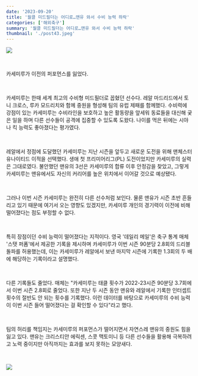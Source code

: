 ```yaml
---
date: '2023-09-20'
title: '월클 미드필더는 어디로…맨유 와서 수비 능력 하락'
categories: ['해외축구']
summary: '월클 미드필더는 어디로…맨유 와서 수비 능력 하락'
thumbnail: './post43.jpeg'
---
```


![](https://imgnews.pstatic.net/image/411/2023/09/20/0000034802_001_20230920114101388.jpg?type=w647)

<br />

카세미루가 이전의 퍼포먼스를 잃었다.

<br />

카세미루는 한때 세계 최고의 수비형 미드필더로 꼽혔던 선수다. 레알 마드리드에서 토니 크로스, 루카 모드리치와 함께 중원을 형성해 팀의 유럽 제패를 함께했다. 수비력에 강점이 있는 카세미루는 수비라인을 보호하고 높은 활동량을 앞세워 동료들을 대신해 궂은 일을 하며 다른 선수들이 공격에 집중할 수 있도록 도왔다. 나이를 먹은 뒤에는 시야나 킥 능력도 좋아졌다는 평가였다.

<br />

레알에서 정점에 도달했던 카세미루는 지난 시즌을 앞두고 새로운 도전을 위해 맨체스터 유나이티드 이적을 선택했다. 생애 첫 프리미어리그(PL) 도전이었지만 카세미루의 실력은 그대로였다. 불안했던 맨유의 3선은 카세미루의 합류 이후 안정감을 찾았고, 그렇게 카세미루는 맨유에서도 자신의 커리어를 높은 위치에서 이어갈 것으로 예상됐다.

<br />

그러나 이번 시즌 카세미루는 완전히 다른 선수처럼 보인다. 물론 맨유가 시즌 초반 흔들리고 있기 때문에 여기서 오는 영향도 있겠지만, 카세미루 개인의 경기력이 이전에 비해 떨어졌다는 점도 부정할 수 없다.

<br />

특히 장점이던 수비 능력이 떨어졌다는 지적이다. 영국 '데일리 메일'은 축구 통계 매체 '스탯 퍼폼'에서 제공한 기록을 제시하며 카세미루가 이번 시즌 90분당 2.8회의 드리블 돌파를 허용했는데, 이는 카세미루가 레알에서 보낸 마지막 시즌에 기록한 1.3회의 두 배에 해당하는 기록이라고 설명했다.

<br />

다른 기록들도 줄었다. 매체는 "카세미루는 태클 횟수가 2022-23시즌 90분당 3.7회에서 이번 시즌 2.8회로 줄었다. 또한 지난 두 시즌 동안 맨유와 레알에서 기록한 인터셉트 횟수의 절반도 안 되는 횟수를 기록했다. 이런 데이터를 바탕으로 카세미루의 수비 능력이 이번 시즌 들어 떨어졌다는 걸 확인할 수 있다"라고 했다.

<br />

팀의 허리를 책임지는 카세미루의 퍼포먼스가 떨어지면서 자연스레 맨유의 중원도 힘을 잃고 있다. 맨유는 크리스티안 에릭센, 스콧 맥토미니 등 다른 선수들을 활용해 극복하려고 노력 중이지만 아직까지는 효과를 보지 못하는 모양새다.

<br />

![](https://imgnews.pstatic.net/image/411/2023/09/20/0000034802_002_20230920114101409.jpg?type=w647)
